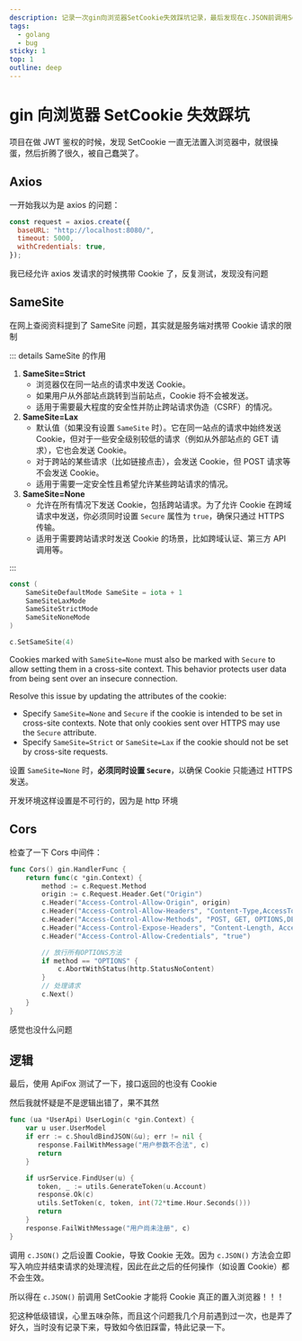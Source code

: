 ```yaml
---
description: 记录一次gin向浏览器SetCookie失效踩坑记录，最后发现在c.JSON前调用SetCookie才能将Cookie真正的置入浏览器
tags:
  - golang
  - bug
sticky: 1
top: 1
outline: deep
---
```


# gin 向浏览器 SetCookie 失效踩坑

项目在做 JWT 鉴权的时候，发现 SetCookie 一直无法置入浏览器中，就很操蛋，然后折腾了很久，被自己蠢哭了。

## Axios

一开始我以为是 axios 的问题：

```js
const request = axios.create({
  baseURL: "http://localhost:8080/",
  timeout: 5000,
  withCredentials: true,
});
```

我已经允许 axios 发请求的时候携带 Cookie 了，反复测试，发现没有问题

## SameSite

在网上查阅资料提到了 SameSite 问题，其实就是服务端对携带 Cookie 请求的限制

::: details SameSite 的作用

1. **SameSite=Strict**
   - 浏览器仅在同一站点的请求中发送 Cookie。
   - 如果用户从外部站点跳转到当前站点，Cookie 将不会被发送。
   - 适用于需要最大程度的安全性并防止跨站请求伪造（CSRF）的情况。
2. **SameSite=Lax**
   - 默认值（如果没有设置 `SameSite` 时）。它在同一站点的请求中始终发送 Cookie，但对于一些安全级别较低的请求（例如从外部站点的 GET 请求），它也会发送 Cookie。
   - 对于跨站的某些请求（比如链接点击），会发送 Cookie，但 POST 请求等不会发送 Cookie。
   - 适用于需要一定安全性且希望允许某些跨站请求的情况。
3. **SameSite=None**
   - 允许在所有情况下发送 Cookie，包括跨站请求。为了允许 Cookie 在跨域请求中发送，你必须同时设置 `Secure` 属性为 `true`，确保只通过 HTTPS 传输。
   - 适用于需要跨站请求时发送 Cookie 的场景，比如跨域认证、第三方 API 调用等。

:::

```go
const (
	SameSiteDefaultMode SameSite = iota + 1
	SameSiteLaxMode
	SameSiteStrictMode
	SameSiteNoneMode
)
```

```go
c.SetSameSite(4)
```

Cookies marked with `SameSite=None` must also be marked with `Secure` to allow setting them in a cross-site context. This behavior protects user data from being sent over an insecure connection.

Resolve this issue by updating the attributes of the cookie:

- Specify `SameSite=None` and `Secure` if the cookie is intended to be set in cross-site contexts. Note that only cookies sent over HTTPS may use the `Secure` attribute.
- Specify `SameSite=Strict` or `SameSite=Lax` if the cookie should not be set by cross-site requests.

设置 `SameSite=None` 时，**必须同时设置 `Secure`**，以确保 Cookie 只能通过 HTTPS 发送。

开发环境这样设置是不可行的，因为是 http 环境

## Cors

检查了一下 Cors 中间件：

```go
func Cors() gin.HandlerFunc {
	return func(c *gin.Context) {
		method := c.Request.Method
		origin := c.Request.Header.Get("Origin")
		c.Header("Access-Control-Allow-Origin", origin)
		c.Header("Access-Control-Allow-Headers", "Content-Type,AccessToken,X-CSRF-Token, Authorization, Token,X-Token,X-User-Id")
		c.Header("Access-Control-Allow-Methods", "POST, GET, OPTIONS,DELETE,PUT")
		c.Header("Access-Control-Expose-Headers", "Content-Length, Access-Control-Allow-Origin, Access-Control-Allow-Headers, Content-Type, New-Token, New-Expires-At")
		c.Header("Access-Control-Allow-Credentials", "true")

		// 放行所有OPTIONS方法
		if method == "OPTIONS" {
			c.AbortWithStatus(http.StatusNoContent)
		}
		// 处理请求
		c.Next()
	}
}
```

感觉也没什么问题

## 逻辑

最后，使用 ApiFox 测试了一下，接口返回的也没有 Cookie

然后我就怀疑是不是逻辑出错了，果不其然

```go
func (ua *UserApi) UserLogin(c *gin.Context) {
    var u user.UserModel
    if err := c.ShouldBindJSON(&u); err != nil {
       response.FailWithMessage("用户参数不合法", c)
       return
    }

    if usrService.FindUser(u) {
       token, _ := utils.GenerateToken(u.Account)
       response.Ok(c)
       utils.SetToken(c, token, int(72*time.Hour.Seconds()))
       return
    }
    response.FailWithMessage("用户尚未注册", c)
}
```

调用 `c.JSON()` 之后设置 Cookie，导致 Cookie 无效。因为 `c.JSON()` 方法会立即写入响应并结束请求的处理流程，因此在此之后的任何操作（如设置 Cookie）都不会生效。

所以得在 `c.JSON()` 前调用 SetCookie 才能将 Cookie 真正的置入浏览器！！！

犯这种低级错误，心里五味杂陈，而且这个问题我几个月前遇到过一次，也是弄了好久，当时没有记录下来，导致如今依旧踩雷，特此记录一下。

